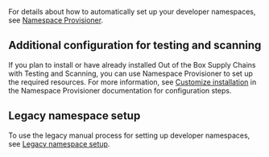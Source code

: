 For details about how to automatically set up your developer namespaces, see [Namespace Provisioner](/docs-tap/namespace-provisioner/about.hbs.md).

## <a id="config-test-scan"></a> Additional configuration for testing and scanning

If you plan to install or have already installed Out of the Box Supply Chains with Testing and
Scanning, you can use Namespace Provisioner to set up the required resources. For more information, 
see [Customize installation](/docs-tap/namespace-provisioner/customize-installation.md) in the Namespace Provisioner documentation for configuration steps.

## <a id="legacy-setup"></a> Legacy namespace setup

To use the legacy manual process for setting up developer namespaces, 
see [Legacy namespace setup](/docs-tap/namespace-provisioner/legacy-manual-namespace-setup.hbs.md).
